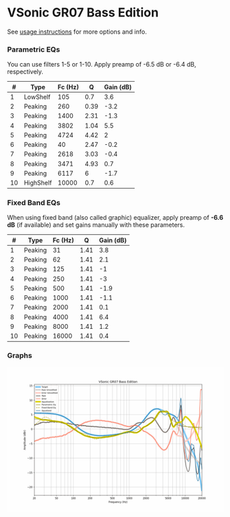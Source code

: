 # VSonic GR07 Bass Edition
See [usage instructions](https://github.com/jaakkopasanen/AutoEq#usage) for more options and info.

### Parametric EQs
You can use filters 1-5 or 1-10. Apply preamp of -6.5 dB or -6.4 dB, respectively.

|   # | Type      |   Fc (Hz) |    Q |   Gain (dB) |
|-----|-----------|-----------|------|-------------|
|   1 | LowShelf  |       105 | 0.7  |         3.6 |
|   2 | Peaking   |       260 | 0.39 |        -3.2 |
|   3 | Peaking   |      1400 | 2.31 |        -1.3 |
|   4 | Peaking   |      3802 | 1.04 |         5.5 |
|   5 | Peaking   |      4724 | 4.42 |         2   |
|   6 | Peaking   |        40 | 2.47 |        -0.2 |
|   7 | Peaking   |      2618 | 3.03 |        -0.4 |
|   8 | Peaking   |      3471 | 4.93 |         0.7 |
|   9 | Peaking   |      6117 | 6    |        -1.7 |
|  10 | HighShelf |     10000 | 0.7  |         0.6 |

### Fixed Band EQs
When using fixed band (also called graphic) equalizer, apply preamp of **-6.6 dB** (if available) and set gains manually with these parameters.

|   # | Type    |   Fc (Hz) |    Q |   Gain (dB) |
|-----|---------|-----------|------|-------------|
|   1 | Peaking |        31 | 1.41 |         3.8 |
|   2 | Peaking |        62 | 1.41 |         2.1 |
|   3 | Peaking |       125 | 1.41 |        -1   |
|   4 | Peaking |       250 | 1.41 |        -3   |
|   5 | Peaking |       500 | 1.41 |        -1.9 |
|   6 | Peaking |      1000 | 1.41 |        -1.1 |
|   7 | Peaking |      2000 | 1.41 |         0.1 |
|   8 | Peaking |      4000 | 1.41 |         6.4 |
|   9 | Peaking |      8000 | 1.41 |         1.2 |
|  10 | Peaking |     16000 | 1.41 |         0.4 |

### Graphs
![](./VSonic%20GR07%20Bass%20Edition.png)
